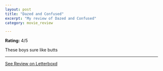 ```yaml
---
layout: post
title: "Dazed and Confused"
excerpt: "My review of Dazed and Confused"
category: movie_review

---
```


**Rating:** 4/5

These boys sure like butts

<hr>

[See Review on Letterboxd](https://boxd.it/43nX7l)
